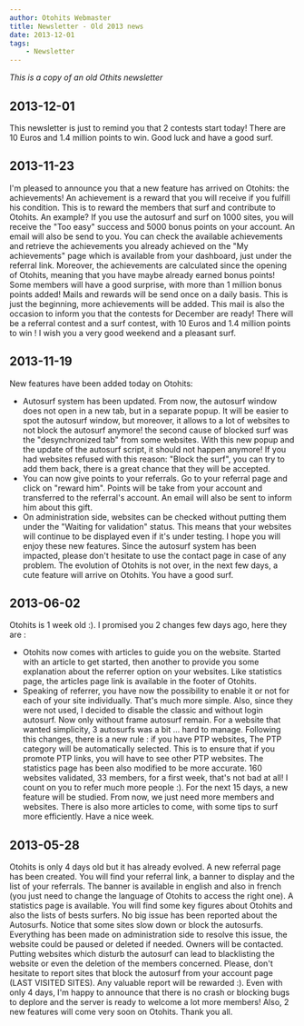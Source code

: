 ```yaml
---
author: Otohits Webmaster
title: Newsletter - Old 2013 news
date: 2013-12-01
tags:
    - Newsletter
---
```


_This is a copy of an old Othits newsletter_

## 2013-12-01

This newsletter is just to remind you that 2 contests start today!
There are 10 Euros and 1.4 million points to win.
Good luck and have a good surf.

## 2013-11-23

I'm pleased to announce you that a new feature has arrived on Otohits: the achievements!
An achievement is a reward that you will receive if you fulfill his condition. This is to reward the members that surf and contribute to Otohits.
An example? If you use the autosurf and surf on 1000 sites, you will receive the "Too easy" success and 5000 bonus points on your account. An email will also be send to you.
You can check the available achievements and retrieve the achievements you already achieved on the "My achievements" page which is available from your dashboard, just under the referral link.
Moreover, the achievements are calculated since the opening of Otohits, meaning that you have maybe already earned bonus points! Some members will have a good surprise, with more than 1 million bonus points added!
Mails and rewards will be send once on a daily basis.
This is just the beginning, more achievements will be added.
This mail is also the occasion to inform you that the contests for December are ready! There will be a referral contest and a surf contest, with 10 Euros and 1.4 million points to win !
I wish you a very good weekend and a pleasant surf.

## 2013-11-19

New features have been added today on Otohits:
- Autosurf system has been updated. From now, the autosurf window does not open in a new tab, but in a separate popup. It will be easier to spot the autosurf window, but moreover, it allows to a lot of websites to not block the autosurf anymore! the second cause of blocked surf was the "desynchronized tab" from some websites. With this new popup and the update of the autosurf script, it should not happen anymore!
If you had websites refused with this reason: "Block the surf", you can try to add them back, there is a great chance that they will be accepted.
- You can now give points to your referrals. Go to your referral page and click on "reward him". Points will be take from your account and transferred to the referral's account. An email will also be sent to inform him about this gift.
- On administration side, websites can be checked without putting them under the "Waiting for validation" status. This means that your websites will continue to be displayed even if it's under testing.
I hope you will enjoy these new features. Since the autosurf system has been impacted, please don't hesitate to use the contact page in case of any problem.
The evolution of Otohits is not over, in the next few days, a cute feature will arrive on Otohits.
You have a good surf.

## 2013-06-02

Otohits is 1 week old :). I promised you 2 changes few days ago, here they are :
- Otohits now comes with articles to guide you on the website. Started with an article to get started, then another to provide you some explanation about the referrer option on your websites. Like statistics page, the articles page link is available in the footer of Otohits.
- Speaking of referrer, you have now the possibility to enable it or not for each of your site individually. That's much more simple.
Also, since they were not used, I decided to disable the classic and without login autosurf. Now only without frame autosurf remain. For a website that wanted simplicity, 3 autosurfs was a bit ... hard to manage.
Following this changes, there is a new rule : if you have PTP websites, The PTP category will be automatically selected. This is to ensure that if you promote PTP links, you will have to see other PTP websites.
The statistics page has been also modified to be more accurate.
160 websites validated, 33 members, for a first week, that's not bad at all! I count on you to refer much more people :).
For the next 15 days, a new feature will be studied. From now, we just need more members and websites. There is also more articles to come, with some tips to surf more efficiently.
Have a nice week.

## 2013-05-28

Otohits is only 4 days old but it has already evolved.
A new referral page has been created. You will find your referral link, a banner to display and the list of your referrals. The banner is available in english and also in french (you just need to change the language of Otohits to access the right one).
A statistics page is available.
You will find some key figures about Otohits and also the lists of bests surfers.
No big issue has been reported about the Autosurfs.
Notice that some sites slow down or block the autosurfs. Everything has been made on administration side to resolve this issue, the website could be paused or deleted if needed. Owners will be contacted. Putting websites which disturb the autosurf can lead to blacklisting the website or even the deletion of the members concerned.
Please, don't hesitate to report sites that block the autosurf from your account page (LAST VISITED SITES). Any valuable report will be rewarded :).
Even with only 4 days, I'm happy to announce that there is no crash or blocking bugs to deplore and the server is ready to welcome a lot more members! Also, 2 new features will come very soon on Otohits.
Thank you all.